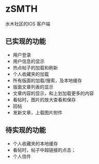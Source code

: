 # zSMTH
水木社区的IOS 客户端

## 已实现的功能
* 用户登录
* 用户信息的显示
* 热点帖子的加载和刷新
* 个人收藏夹的加载
* 所有版面的加载/搜索，及本地缓存
* 版面文章列表的显示
* 文章内容的显示，和上划加载更多的内容
* 看帖时，图片的放大查看和保存
* 回帖
* 发新文章，上载图片附件

## 待实现的功能
* 个人收藏夹的本地缓存
* 看帖时，帖子中超链接的点击；
* 个人信件

